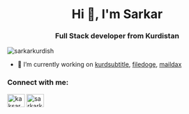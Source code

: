 <h1 align="center">Hi 👋, I'm Sarkar</h1>
<h3 align="center">Full Stack developer from Kurdistan</h3>

<p align="left"> <img src="https://komarev.com/ghpvc/?username=sarkarkurdish&label=Profile%20views&color=0e75b6&style=flat" alt="sarkarkurdish" /> </p>

- 🔭 I’m currently working on [kurdsubtitle](https://kurdsubtitle.net), [filedoge](https://filedoge.com), [maildax](https://maildax.com)

<h3 align="left">Connect with me:</h3>
<p align="left">
<a href="https://twitter.com/kaksarkarr" target="blank"><img align="center" src="https://raw.githubusercontent.com/rahuldkjain/github-profile-readme-generator/master/src/images/icons/Social/twitter.svg" alt="kaksarkarr" height="30" width="40" /></a>
<a href="https://fb.com/sarkarkurdishh" target="blank"><img align="center" src="https://raw.githubusercontent.com/rahuldkjain/github-profile-readme-generator/master/src/images/icons/Social/facebook.svg" alt="sarkarkurdishh" height="30" width="40" /></a>
</p>
